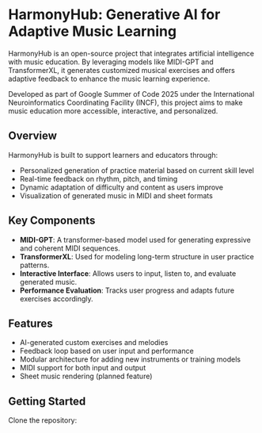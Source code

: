 # HarmonyHub: Generative AI for Adaptive Music Learning

HarmonyHub is an open-source project that integrates artificial intelligence with music education. By leveraging models like MIDI-GPT and TransformerXL, it generates customized musical exercises and offers adaptive feedback to enhance the music learning experience.

Developed as part of Google Summer of Code 2025 under the International Neuroinformatics Coordinating Facility (INCF), this project aims to make music education more accessible, interactive, and personalized.

## Overview

HarmonyHub is built to support learners and educators through:

- Personalized generation of practice material based on current skill level
- Real-time feedback on rhythm, pitch, and timing
- Dynamic adaptation of difficulty and content as users improve
- Visualization of generated music in MIDI and sheet formats

## Key Components

- **MIDI-GPT**: A transformer-based model used for generating expressive and coherent MIDI sequences.
- **TransformerXL**: Used for modeling long-term structure in user practice patterns.
- **Interactive Interface**: Allows users to input, listen to, and evaluate generated music.
- **Performance Evaluation**: Tracks user progress and adapts future exercises accordingly.

## Features

- AI-generated custom exercises and melodies
- Feedback loop based on user input and performance
- Modular architecture for adding new instruments or training models
- MIDI support for both input and output
- Sheet music rendering (planned feature)

## Getting Started

Clone the repository:

